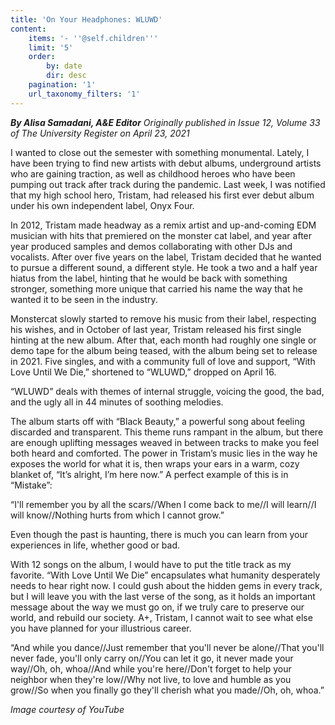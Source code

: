 ```yaml
---
title: 'On Your Headphones: WLUWD'
content:
    items: '- ''@self.children'''
    limit: '5'
    order:
        by: date
        dir: desc
    pagination: '1'
    url_taxonomy_filters: '1'
---
```


_**By Alisa Samadani, A&E Editor** Originally published in Issue 12, Volume 33 of The University Register on April 23, 2021_

I wanted to close out the semester with something monumental. Lately, I have been trying to find new artists with debut albums, underground artists who are gaining traction, as well as childhood heroes who have been pumping out track after track during the pandemic. Last week, I was notified that my high school hero, Tristam, had released his first ever debut album under his own independent label, Onyx Four. 

In 2012, Tristam made headway as a remix artist and up-and-coming EDM musician with hits that premiered on the monster cat label, and year after year produced samples and demos collaborating with other DJs and vocalists. After over five years on the label, Tristam decided that he wanted to pursue a different sound, a different style. He took a two and a half year hiatus from the label, hinting that he would be back with something stronger, something more unique that carried his name the way that he wanted it to be seen in the industry. 

Monstercat slowly started to remove his music from their label, respecting his wishes, and in October of last year, Tristam released his first single hinting at the new album. After that, each month had roughly one single or demo tape for the album being teased, with the album being set to release in 2021. Five singles, and with a community full of love and support, “With Love Until We Die,” shortened to “WLUWD,” dropped on April 16.

“WLUWD” deals with themes of internal struggle, voicing the good, the bad, and the ugly all in 44 minutes of soothing melodies. 

The album starts off with “Black Beauty,” a powerful song about feeling discarded and transparent. This theme runs rampant in the album, but there are enough uplifting messages weaved in between tracks to make you feel both heard and comforted. The power in Tristam’s music lies in the way he exposes the world for what it is, then wraps your ears in a warm, cozy blanket of, “It’s alright, I’m here now.” A perfect example of this is in “Mistake”:

“I'll remember you by all the scars//When I come back to me//I will learn//I will know//Nothing hurts from which I cannot grow.”

Even though the past is haunting, there is much you can learn from your experiences in life, whether good or bad. 

With 12 songs on the album, I would have to put the title track as my favorite. “With Love Until We Die” encapsulates what humanity desperately needs to hear right now. I could gush about the hidden gems in every track, but I will leave you with the last verse of the song, as it holds an important message about the way we must go on, if we truly care to preserve our world, and rebuild our society. A+, Tristam, I cannot wait to see what else you have planned for your illustrious career.

“And while you dance//Just remember that you'll never be alone//That you'll never fade, you'll only carry on//You can let it go, it never made your way//Oh, oh, whoa//And while you're here//Don't forget to help your neighbor when they're low//Why not live, to love and humble as you grow//So when you finally go they'll cherish what you made//Oh, oh, whoa.”

_Image courtesy of YouTube_

